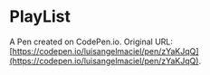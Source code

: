 # PlayList

A Pen created on CodePen.io. Original URL: [https://codepen.io/luisangelmaciel/pen/zYaKJqQ](https://codepen.io/luisangelmaciel/pen/zYaKJqQ).

